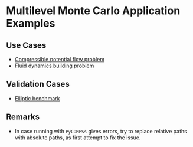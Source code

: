 # Multilevel Monte Carlo Application Examples

## Use Cases
- [Compressible potential flow problem](use_cases/compressible_potential_flow/README.md)
- [Fluid dynamics building problem](use_cases/fluid_dynamics_building)

## Validation Cases
- [Elliptic benchmark](validation/elliptic_benchmark)

## Remarks
- In case running with `PyCOMPSs` gives errors, try to replace relative paths with absolute paths, as first attempt to fix the issue.
